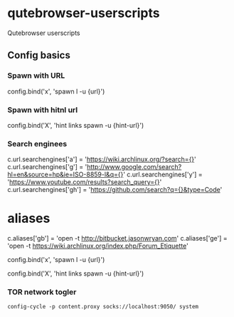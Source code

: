 # qutebrowser-userscripts
Qutebrowser userscripts

## Config basics


### Spawn with URL
config.bind('x', 'spawn l<COMMAND> -u {url}')
  
  
  
### Spawn with hitnl url
config.bind('X', 'hint links spawn <COMMAND> -u {hint-url}')



### Search enginees
c.url.searchengines['a'] = 'https://wiki.archlinux.org/?search={}'
c.url.searchengines['g'] = 'http://www.google.com/search?hl=en&source=hp&ie=ISO-8859-l&q={}'
c.url.searchengines['y'] = 'https://www.youtube.com/results?search_query={}'
c.url.searchengines['gh'] = 'https://github.com/search?q={}&type=Code'

# aliases
c.aliases['gb'] = 'open -t http://bitbucket.jasonwryan.com'
c.aliases['ge'] = 'open -t https://wiki.archlinux.org/index.php/Forum_Etiquette'


config.bind('x', 'spawn l<COMMAND> -u {url}')
  
config.bind('X', 'hint links spawn <COMMAND> -u {hint-url}')



### TOR network togler
```
config-cycle -p content.proxy socks://localhost:9050/ system 
```
